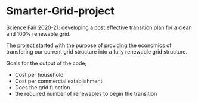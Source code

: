 # Smarter-Grid-project
Science Fair 2020-21: developing a cost effective transition plan for a clean and 100% renewable grid.

The project started with the purpose of providing the economics of transfering our current grid structure into a fully renewable grid structure. 

Goals for the output of the code;
- Cost per household
- Cost per commercial extablishment
- Does the grid function
- the required number of renewables to begin the transition

